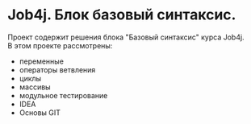 # Job4j. Блок базовый синтаксис.
Проект содержит решения блока "Базовый синтаксис" курса Job4j.  
В этом проекте рассмотрены:
- переменные
- операторы ветвления
- циклы
- массивы
- модульное тестирование
- IDEA
- Основы GIT